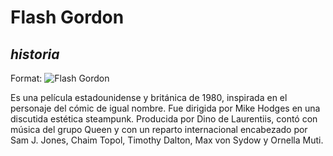 # **Flash Gordon**
## *historia*
Format: ![Flash Gordon](https://upload.wikimedia.org/wikipedia/en/5/50/Flash_gordon_movie_poster.jpg)

Es una película estadounidense y británica de 1980, inspirada en el personaje del cómic de igual nombre. 
Fue dirigida por Mike Hodges en una discutida estética steampunk. Producida por Dino de Laurentiis, contó con música del grupo Queen y con un reparto internacional encabezado por Sam J.
Jones, Chaim Topol, Timothy Dalton, Max von Sydow y Ornella Muti. 
